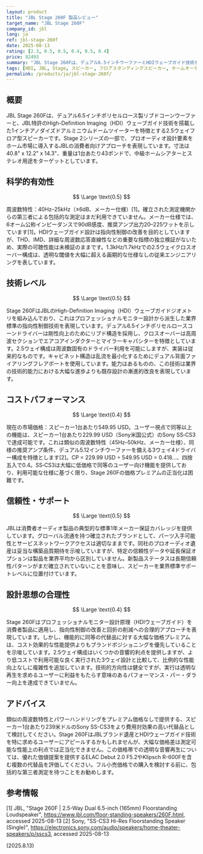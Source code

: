 ```yaml
---
layout: product
title: "JBL Stage 260F 製品レビュー"
target_name: "JBL Stage 260F"
company_id: jbl
lang: ja
ref: jbl-stage-260f
date: 2025-08-13
rating: [2.3, 0.5, 0.5, 0.4, 0.5, 0.4]
price: 82493
summary: "JBL Stage 260Fは、デュアル6.5インチウーファーとHDIウェーブガイド技術を搭載した2.5ウェイフロア型スピーカーで、プレミアム価格帯で控えめな性能を提供します。"
tags: [HDI, JBL, Stage, スピーカー, フロアスタンディングスピーカー, ホームオーディオ]
permalink: /products/ja/jbl-stage-260f/
---
```

## 概要

JBL Stage 260Fは、デュアル6.5インチポリセルロース製リブドコーンウーファーと、JBL特許のHigh-Definition Imaging（HDI）ウェーブガイド技術を搭載した1インチアノダイズドアルミニウムドームツイーターを特徴とする2.5ウェイフロア型スピーカーです。Stage 2シリーズの一部で、プロオーディオ設計要素をホーム市場に導入するJBLの消費者向けアプローチを表現しています。寸法は40.8" x 12.2" x 14.3"、重量は1台あたり43ポンドで、中級ホームシアターとステレオ用途をターゲットとしています。

## 科学的有効性

$$ \Large \text{0.5} $$

周波数特性：40Hz–25kHz（±6dB、メーカー仕様）[1]。確立された測定機関からの第三者による包括的な測定はまだ利用できていません。メーカー仕様では、6オーム公称インピーダンスで90dB感度、推奨アンプ出力20–225ワットを示しています[1]。HDIウェーブガイド設計は指向性制御の改善を目的としていますが、THD、IMD、詳細な周波数応答直線性などの重要な指標の独立検証がないため、実際の可聴性能は未検証のままです。1.3kHz/1.7kHzでの2.5ウェイクロスオーバー構成は、透明な閾値を大幅に超える画期的な仕様なしの従来エンジニアリングを表しています。

## 技術レベル

$$ \Large \text{0.5} $$

Stage 260FはJBLのHigh-Definition Imaging（HDI）ウェーブガイドジオメトリを組み込んでおり、これはプロフェッショナルモニター設計から派生した業界標準の指向性制御技術を表現しています。デュアル6.5インチポリセルロースコーンドライバーは剛性向上のためにリブド構造を採用し、クロスオーバーは高周波セクションでエアコアインダクターとマイラーキャパシターを特徴としています。2.5ウェイ構成は周波数固有のドライバー利用を可能にしますが、実装は従来的なものです。キャビネット構造は乱流を最小化するためにデュアル背面ファイアリングフレアポートを使用しています。能力はあるものの、この技術は業界の技術的能力における大幅な進歩よりも既存設計の漸進的改良を表現しています。

## コストパフォーマンス

$$ \Large \text{0.4} $$

現在の市場価格：スピーカー1台あたり549.95 USD。ユーザー視点で同等以上の機能は、スピーカー1台あたり229.99 USD（Sony米国公式）のSony SS‑CS3で達成可能です。これは類似の周波数特性（45Hz–50kHz、メーカー仕様）、同様の推奨アンプ条件、デュアル5.12インチウーファーを備える3ウェイ4ドライバー構成を特徴とします[2]。CP = 229.99 USD ÷ 549.95 USD = 0.418...、四捨五入で0.4。SS‑CS3は大幅に低価格で同等のユーザー向け機能を提供しており、利用可能な仕様に基づく限り、Stage 260Fの価格プレミアムの正当化は困難です。

## 信頼性・サポート

$$ \Large \text{0.5} $$

JBLは消費者オーディオ製品の典型的な標準1年メーカー保証カバレッジを提供しています。グローバル流通を持つ確立されたブランドとして、パーツ入手可能性とサービスネットワークアクセスは適切なままです。同社のプロオーディオ遺産は妥当な構築品質期待を示唆していますが、特定の信頼性データや延長保証オプションは製品を業界平均から区別していません。新製品ステータスは長期信頼性パターンがまだ確立されていないことを意味し、スピーカーを業界標準サポートレベルに位置付けています。

## 設計思想の合理性

$$ \Large \text{0.4} $$

Stage 260Fはプロフェッショナルモニター設計原理（HDIウェーブガイド）を消費者製品に適用し、指向性制御の改善と回折の削減への合理的アプローチを表現しています。しかし、機能的に同等の代替品に対する大幅な価格プレミアムは、コスト効果的な性能提供よりもブランドポジショニングを優先していることを示唆しています。2.5ウェイ構成はいくつかの音響的利点を提供しますが、より低コストで利用可能な良く実行された3ウェイ設計と比較して、比例的な性能向上なしに複雑性を追加しています。技術的方向性は健全ですが、実行は透明な再生を求めるユーザーに利益をもたらす意味のあるパフォーマンス・パー・ダラー向上を達成できていません。

## アドバイス

類似の周波数特性とパワーハンドリングをプレミアム価格なしで提供する、スピーカー1台あたり239米ドルのSony SS-CS3をより費用対効果の高い代替品として検討してください。Stage 260FはJBLブランド遺産とHDIウェーブガイド技術を特に求めるユーザーにアピールするかもしれませんが、大幅な価格差は測定可能な性能上の利点では正当化できません。この価格帯での透明な音響再生については、優れた価値提案を提供するELAC Debut 2.0 F5.2やKlipsch R-600Fを含む複数の代替品を評価してください。フル小売価格での購入を検討する前に、包括的な第三者測定を待つことをお勧めします。

## 参考情報

[1] JBL, "Stage 260F | 2.5-Way Dual 6.5-inch (165mm) Floorstanding Loudspeaker", https://www.jbl.com/floor-standing-speakers/260F.html, accessed 2025-08-13
[2] Sony, "SS-CS3 Hi-Res Floorstanding Speaker (Single)", https://electronics.sony.com/audio/speakers/home-theater-speakers/p/sscs3, accessed 2025-08-13

(2025.8.13)